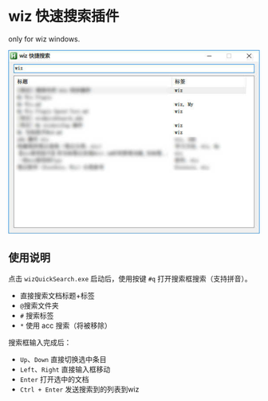 # wiz 快速搜索插件

only for wiz windows.

![](示例图.jpg)

## 使用说明

点击 `wizQuickSearch.exe` 启动后，使用按键 `#q` 打开搜索框搜索（支持拼音）。
 - 直接搜索文档标题+标签
 - `@`搜索文件夹
 - `#` 搜索标签
 - `*` 使用 acc 搜索（将被移除）

搜索框输入完成后：
 - `Up`、`Down` 直接切换选中条目
 - `Left`、`Right` 直接输入框移动
 - `Enter` 打开选中的文档
 - `Ctrl + Enter` 发送搜索到的列表到wiz